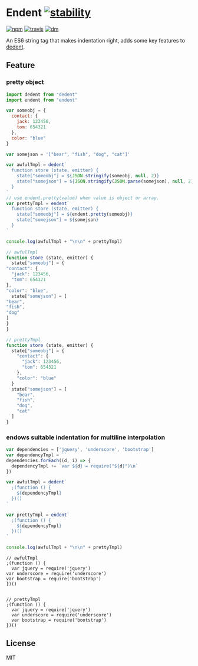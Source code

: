 # Endent [![stability][stability-image]][stability-index]
[![npm][npm-image]][npm-url]
[![travis][travis-image]][travis-url]
[![dm][dm-image]][npm-url]

[stability-image]: https://img.shields.io/badge/stability-stable-green.svg
[stability-index]: https://nodejs.org/api/documentation.html#documentation_stability_index
[npm-image]: https://img.shields.io/npm/v/endent.svg?style=flat-square
[npm-url]: https://www.npmjs.com/package/endent
[travis-image]: https://img.shields.io/travis/indentjs/endent.svg?style=flat-square
[travis-url]: https://travis-ci.org/indentjs/endent
[dm-image]: http://img.shields.io/npm/dm/endent.svg?style=flat-square

An ES6 string tag that makes indentation right, adds some key features to [dedent](https://github.com/dmnd/dedent).

## Feature

### pretty object

```js
import dedent from "dedent"
import endent from "endent"

var someobj = {
  contact: {
    jack: 123456,
    tom: 654321
  },
  color: "blue"
}

var somejson = '["bear", "fish", "dog", "cat"]'

var awfulTmpl = dedent`
  function store (state, emitter) {
    state["someobj"] = ${JSON.stringify(someobj, null, 2)}
    state["somejson"] = ${JSON.stringify(JSON.parse(somejson), null, 2)}
  }
`
// use endent.pretty(value) when value is object or array.
var prettyTmpl = endent`
  function store (state, emitter) {
    state["someobj"] = ${endent.pretty(someobj)}
    state["somejson"] = ${somejson}
  }
`

console.log(awfulTmpl + "\n\n" + prettyTmpl)
```

```js
// awfulTmpl
function store (state, emitter) {
  state["someobj"] = {
"contact": {
  "jack": 123456,
  "tom": 654321
},
"color": "blue",
  state["somejson"] = [
"bear",
"fish",
"dog"
]
}
}

// prettyTmpl
function store (state, emitter) {
  state["someobj"] = {
    "contact": {
      "jack": 123456,
      "tom": 654321
    },
    "color": "blue"
  }
  state["somejson"] = [
    "bear",
    "fish",
    "dog",
    "cat"
  ]
}
```

### endows suitable indentation for multiline interpolation

```js
var dependencies = ['jquery', 'underscore', 'bootstrap']
var dependencyTmpl = ``
dependencies.forEach((d, i) => {
  dependencyTmpl += `var ${d} = require("${d}")\n`
})

var awfulTmpl = dedent`
  ;(function () {
    ${dependencyTmpl}
  })()
`

var prettyTmpl = endent`
  ;(function () {
    ${dependencyTmpl}
  })()
`

console.log(awfulTmpl + "\n\n" + prettyTmpl)
```

```
// awfulTmpl
;(function () {
  var jquery = require('jquery')
var underscore = require('underscore')
var bootstrap = require('bootstrap')
})()


// prettyTmpl
;(function () {
  var jquery = require('jquery')
  var underscore = require('underscore')
  var bootstrap = require('bootstrap')
})()

```
## License

MIT
